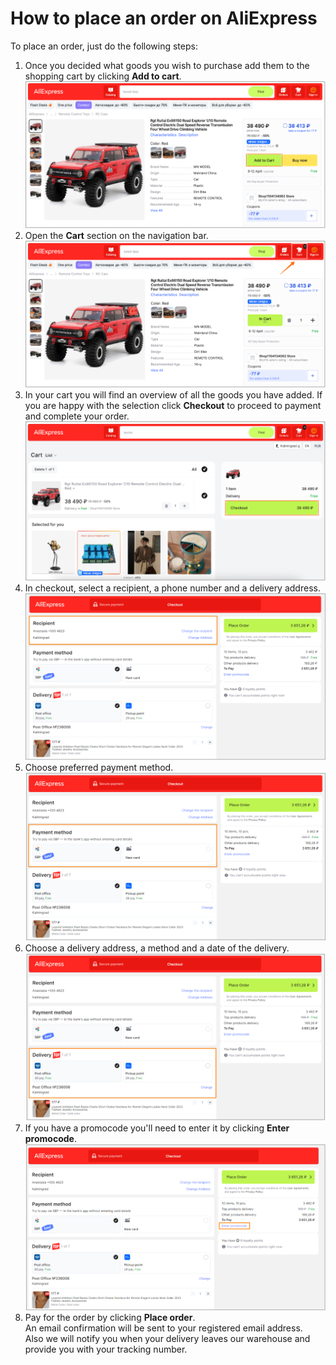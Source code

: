 # How to place an order on AliExpress
To place an order, just do the following steps:

1. Once you decided what goods you wish to purchase add them to the shopping cart by clicking **Add to cart**.
![](images/addtocart.png)
2. Open the **Cart** section on the navigation bar.
![](images/cart.png)
3. In your cart you will find an overview of all the goods you have added. If you are happy with the selection click **Checkout** to proceed to payment and complete your order.
![](images/checkout.png)
4. In checkout, select a recipient, a phone number and a delivery address. 
![](images/recipient.png)
5. Choose preferred payment method.
![](images/paymentmethod.png)
6. Choose a delivery address, a method and a date of the delivery.
![](images/delivery.png)
7. If you have a promocode you'll need to enter it by clicking **Enter promocode**.
![](images/enterpromocode.png) 
8. Pay for the order by clicking **Place order**. <br>
    An email confirmation will be sent to your registered email address. <br>
    Also we will notify you when your delivery leaves our warehouse and provide you with your tracking number.